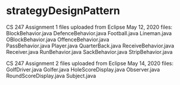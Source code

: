 # strategyDesignPattern
CS 247 Assignment 1
files uploaded from Eclipse May 12, 2020
files: BlockBehavior.java DefenceBehavior.java    Football.java   Lineman.java    OBlockBehavior.java   OffenceBehavior.java  
       PassBehavior.java    Player.java   QuarterBack.java    ReceiveBehavior.java  Receiver.java   RunBehavior.java   SackBehavior.java
       StripBehavior.java

CS 247 Assignment 2
files uploaded from Eclipse May 14, 2020
files: GolfDriver.java    Golfer.java   HoleScoreDisplay.java   Observer.java   RoundScoreDisplay.java    Subject.java
